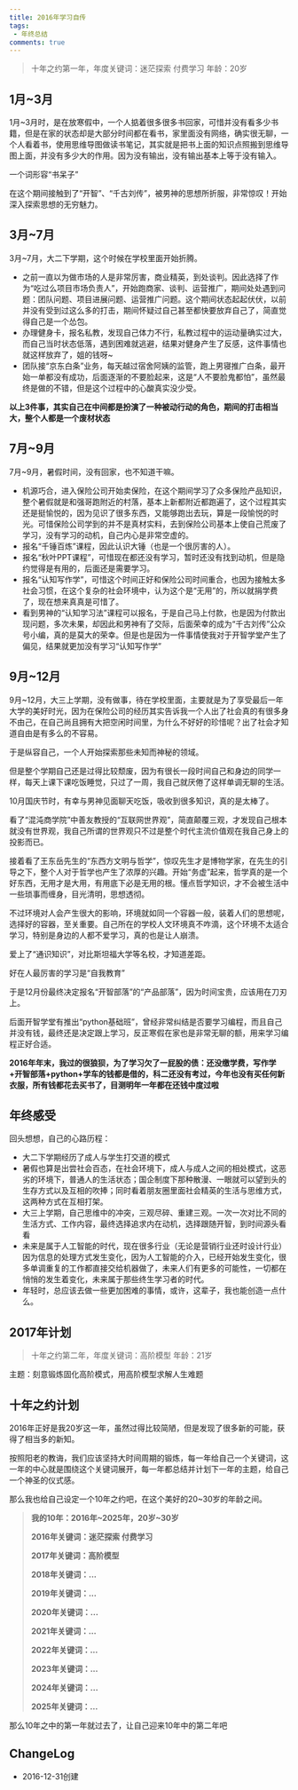```yaml
---
title: 2016年学习自传
tags:
 - 年终总结
comments: true
---
```


> 十年之约第一年，年度关键词：迷茫探索 付费学习
> 年龄：20岁

## 1月~3月 

1月~3月时，是在放寒假中，一个人掂着很多很多书回家，可惜并没有看多少书籍，但是在家的状态却是大部分时间都在看书，家里面没有网络，确实很无聊，一个人看着书，使用思维导图做读书笔记，其实就是把书上面的知识点照搬到思维导图上面，并没有多少大的作用。因为没有输出，没有输出基本上等于没有输入。

一个词形容“书呆子”

在这个期间接触到了“开智”、“千古刘传”，被男神的思想所折服，非常惊叹！开始深入探索思想的无穷魅力。

## 3月~7月

3月~7月，大二下学期，这个时候在学校里面开始折腾。

- 之前一直以为做市场的人是非常厉害，商业精英，到处谈判。因此选择了作为“吃过么项目市场负责人”，开始跑商家、谈判、运营推广，期间处处遇到问题：团队问题、项目进展问题、运营推广问题。这个期间状态起起伏伏，以前并没有受到过这么多的打击，期间怀疑过自己甚至都快要放弃自己了，简直觉得自己是一个怂包。
- 办理健身卡，报名私教，发现自己体力不行，私教过程中的运动量确实过大，而自己当时状态低落，遇到困难就逃避，结果对健身产生了反感，这件事情也就这样放弃了，姐的钱呀~
- 团队接“京东白条”业务，每天越过宿舍阿姨的监管，跑上男寝推广白条，最开始一单都没有成功，后面逐渐的不要脸起来，这是“人不要脸鬼都怕”，虽然最终是做的不错，但是这个过程中的心酸真实没少受。

**以上3件事，其实自己在中间都是扮演了一种被动行动的角色，期间的打击相当大，整个人都是一个废材状态**

## 7月~9月 

7月~9月，暑假时间，没有回家，也不知道干嘛。

- 机源巧合，进入保险公司开始卖保险，在这个期间学习了众多保险产品知识，整个暑假就是和强哥跑附近的村落，基本上新都附近都跑遍了，这个过程其实还是挺愉悦的，因为见识了很多东西，又能够跑出去玩，算是一段愉悦的时光。可惜保险公司学到的并不是真材实料，去到保险公司基本上使自己荒废了学习，没有学习的动机，自己内心是非常空虚的。
- 报名“千锤百炼”课程，因此认识大锤（也是一个很厉害的人）。
- 报名“秋叶PPT课程”，可惜现在都还没有学习，暂时还没有找到动机，但是隐约觉得是有用的，后面还是需要学习。
- 报名“认知写作学”，可惜这个时间正好和保险公司时间重合，也因为接触太多社会习惯，在这个复杂的社会环境中，认为这个是“无用”的，所以就捐学费了，现在想来真真是可惜了。
- 看到男神的“认知学习法”课程可以报名，于是自己马上付款，也是因为付款出现问题，多次未果，却因此和男神有了交际，后面荣幸的成为“千古刘传”公众号小编，真的是莫大的荣幸。但是也是因为一件事情使我对于开智学堂产生了偏见，结果就更加没有学习“认知写作学”

## 9月~12月 

9月~12月，大三上学期，没有做事，待在学校里面，主要就是为了享受最后一年大学的美好时光，因为在保险公司的经历其实告诉我一个人出了社会真的有很多身不由己，在自己尚且拥有大把空闲时间里，为什么不好好的珍惜呢？出了社会才知道自由是有多么的不容易。

于是纵容自己，一个人开始探索那些未知而神秘的领域。

但是整个学期自己还是过得比较颓废，因为有很长一段时间自己和身边的同学一样，每天上课下课吃饭睡觉，只过了一周，我自己就厌倦了这样单调无聊的生活。

10月国庆节时，有幸与男神见面聊天吃饭，吸收到很多知识，真的是太棒了。

看了“混沌商学院”中善友教授的“互联网世界观”，简直颠覆三观，才发现自己根本就没有世界观，我自己所谓的世界观只不过是整个时代主流价值观在我自己身上的投影而已。

接着看了王东岳先生的“东西方文明与哲学”，惊叹先生才是博物学家，在先生的引导之下，整个人对于哲学也产生了浓厚的兴趣。开始“务虚”起来，哲学真的是一个好东西，无用才是大用，有用底下必是无用的根。懂点哲学知识，才不会被生活中一些琐事而缠身，目光清明，思想透彻。

不过环境对人会产生很大的影响，环境就如同一个容器一般，装着人们的思想呢，选择好的容器，至关重要。自己所在的学校人文环境真不咋滴，这个环境不太适合学习，特别是身边的人都不爱学习，真的也是让人崩溃。

爱上了“通识知识”，对比斯坦福大学等名校，才知道差距。

好在人最厉害的学习是“自我教育”

于是12月份最终决定报名“开智部落”的“产品部落”，因为时间宝贵，应该用在刀刃上。

后面开智学堂有推出“python基础班”，曾经非常纠结是否要学习编程，而且自己并没有钱，最终还是决定跟上学习，反正寒假在家也是非常无聊的额，用来学习编程正好合适。

**2016年年末，我过的很狼狈，为了学习欠了一屁股的债：还没缴学费，写作学+开智部落+python+学车的钱都是借的，科二还没有考过，今年也没有买任何新衣服，所有钱都花去买书了，目测明年一年都在还钱中度过啦**

## 年终感受 

回头想想，自己的心路历程：
- 大二下学期经历了成人与学生打交道的模式
- 暑假也算是出尝社会百态，在社会环境下，成人与成人之间的相处模式，这恶劣的环境下，普通人的生活状态；国企制度下那种散漫、一眼就可以望到头的生存方式以及互相的吹捧；同时看着朋友圈里面社会精英的生活与思维方式，这两种方式在互相打架。
- 大三上学期，自己思维中的冲突，三观尽碎、重建三观。一次一次对比不同的生活方式、工作内容，最终选择追求内在动机，选择跟随开智，到时间源头看看
- 未来是属于人工智能的时代，现在很多行业（无论是营销行业还时设计行业）因为信息的处理方式发生变化，因为人工智能的介入，已经开始发生变化，很多单调重复的工作都直接交给机器做了，未来人们有更多的可能性，一切都在悄悄的发生着变化，未来属于那些终生学习者的时代。
- 年轻时，总应该去做一些更加困难的事情，或许，这辈子，我也能创造一点什么。

## 2017年计划 
> 十年之约第二年，年度关键词：高阶模型
> 年龄：21岁

主题：刻意锻炼固化高阶模式，用高阶模型求解人生难题


## 十年之约计划

2016年正好是我20岁这一年，虽然过得比较简陋，但是发现了很多新的可能，获得了相当多的新知。

按照阳老的教诲，我们应该坚持大时间周期的锻炼，每一年给自己一个关键词，这一年的中心就是围绕这个关键词展开，每一年都总结并计划下一年的主题，给自己一个神圣的仪式感。

那么我也给自己设定一个10年之约吧，在这个美好的20~30岁的年龄之间。

> **我的10年：2016年~2025年，20岁~30岁**
>
> **2016年关键词：迷茫探索 付费学习**
>
> **2017年关键词：高阶模型**
>
> **2018年关键词：...**
>
> **2019年关键词：...**
>
> **2020年关键词：...**
>
> **2021年关键词：...**
>
> **2022年关键词：...**
>
> **2023年关键词：...**
>
> **2024年关键词：...**
>
> **2025年关键词：...**

那么10年之中的第一年就过去了，让自己迎来10年中的第二年吧


## ChangeLog
- 2016-12-31创建
